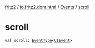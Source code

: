 [fritz2](../../index.md) / [io.fritz2.dom.html](../index.md) / [Events](index.md) / [scroll](./scroll.md)

# scroll

`val scroll: `[`EventType`](../-event-type/index.md)`<`[`UIEvent`](https://kotlinlang.org/api/latest/jvm/stdlib/org.w3c.dom.events/-u-i-event/index.html)`>`